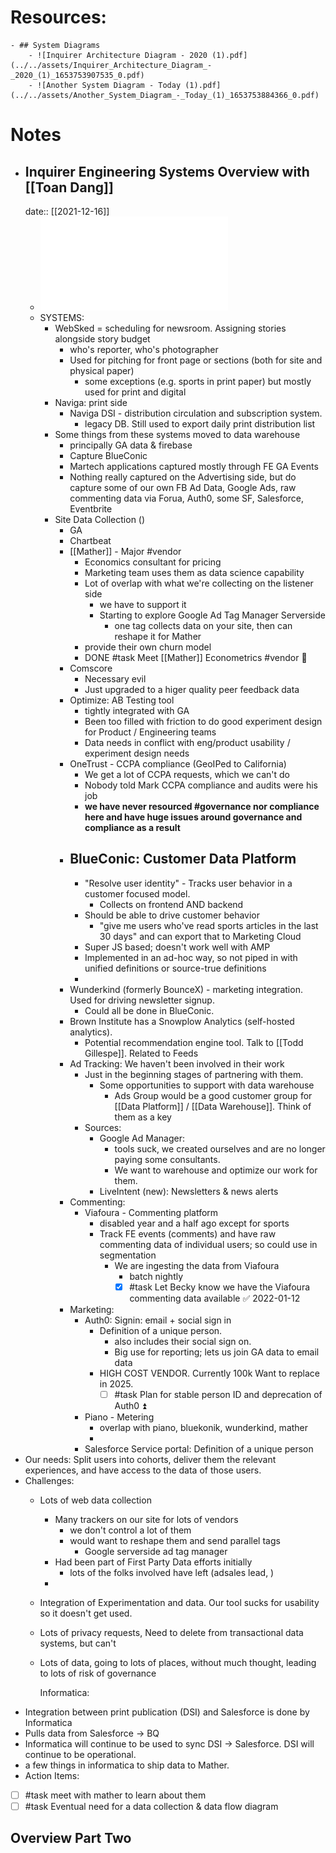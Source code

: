 

# Resources:
	- ## System Diagrams
		- ![Inquirer Architecture Diagram - 2020 (1).pdf](../../assets/Inquirer_Architecture_Diagram_-_2020_(1)_1653753907535_0.pdf)
		- ![Another System Diagram - Today (1).pdf](../../assets/Another_System_Diagram_-_Today_(1)_1653753884366_0.pdf)
# Notes
- ## Inquirer Engineering Systems Overview with [[Toan Dang]]
  date:: [[2021-12-16]]
	- ![Another System Diagram - Today (1).pdf](../../assets/Another_System_Diagram_-_Today_(1)_1653753884366_0.pdf)
	- SYSTEMS:
		- WebSked = scheduling for newsroom. Assigning stories alongside story budget
			- who's reporter, who's photographer
			- Used for pitching for front page or sections (both for site and physical paper)
				- some exceptions (e.g. sports in print paper) but mostly used for print and digital
		- Naviga: print side
			- Naviga DSI - distribution circulation and subscription system.
				- legacy DB. Still used to export daily print distribution list
		- Some things from these systems moved to data warehouse
			- principally GA data & firebase
			- Capture BlueConic
			- Martech applications captured mostly through FE GA Events
			- Nothing really captured on the Advertising side, but do capture some of our own FB Ad Data, Google Ads, raw commenting data via Forua, Auth0, some SF, Salesforce, Eventbrite
		- Site Data Collection ()
			- GA
			- Chartbeat
			- [[Mather]] - Major #vendor
				- Economics consultant for pricing
				- Marketing team uses them as data science capability
				- Lot of overlap with what we're collecting on the listener side
					- we have to support it
					- Starting to explore Google Ad Tag Manager Serverside
						- one tag collects data on your site, then can reshape it for Mather
				- provide their own churn model
				- DONE #task Meet [[Mather]] Econometrics #vendor 🔼
			- Comscore
				- Necessary evil
				- Just upgraded to a higer quality peer feedback data
			- Optimize: AB Testing tool
				- tightly integrated with GA
				- Been too filled with friction to do good experiment design for Product / Engineering teams
				- Data needs in conflict with eng/product usability / experiment design needs
			- OneTrust - CCPA compliance (GeoIPed to California)
				- We get a lot of CCPA requests, which we can't do
				- Nobody told Mark CCPA compliance and audits were his job
				- **we have never resourced #governance nor compliance here and have huge issues around governance and compliance as a result**
			- BlueConic: Customer Data Platform
				-
				- "Resolve user identity" - Tracks user behavior in a customer focused model.
					- Collects on frontend AND backend
				- Should be able to drive customer behavior
					- "give me users who've read sports articles in the last 30 days" and can export that to Marketing Cloud
				- Super JS based; doesn't work well with AMP
				- Implemented in an ad-hoc way, so not piped in with unified definitions or source-true definitions
				-
			- Wunderkind (formerly BounceX) - marketing integration. Used for driving newsletter signup.
				- Could all be done in BlueConic.
			- Brown Institute has a Snowplow Analytics (self-hosted analytics).
				- Potential recommendation engine tool. Talk to [[Todd Gillespe]]. Related to Feeds
			- Ad Tracking: We haven't been involved in their work
				- Just in the beginning stages of partnering with them.
					- Some opportunities to support with data warehouse
						- Ads Group would be a good customer group for [[Data Platform]] / [[Data Warehouse]]. Think of them as a key
				- Sources:
					- Google Ad Manager:
						- tools suck, we created ourselves and are no longer paying some consultants.
						- We want to warehouse and optimize our work for them.
					- LiveIntent (new): Newsletters & news alerts
			- Commenting:
				- Viafoura - Commenting platform
					- disabled year and a half ago except for sports
					- Track FE events (comments) and have raw commenting data of individual users; so could use in segmentation
						- We are ingesting the data from Viafoura
							- batch nightly
							- [x] #task Let Becky know we have the Viafoura commenting data available ✅ 2022-01-12
			- Marketing:
				- Auth0: Signin: email + social sign in
					- Definition of a unique person.
						- also includes their social sign on.
						- Big use for reporting; lets us join GA data to email data
					- HIGH COST VENDOR. Currently 100k Want to replace in 2025.
						- [ ] #task Plan for stable person ID and deprecation of Auth0 ⏫
				- Piano - Metering
					- overlap with piano, bluekonik, wunderkind, mather
					-
				- Salesforce Service portal: Definition of a unique person
- Our needs: Split users into cohorts, deliver them the relevant experiences, and have access to the data of those users.
- Challenges:
	- Lots of web data collection
		- Many trackers on our site for lots of vendors
			- we don't control a lot of them
			- would want to reshape them and send parallel tags
				- Google serverside ad tag manager
		- Had been part of First Party Data efforts initially
			- lots of the folks involved have left (adsales lead, )
		-
	- Integration of Experimentation and data. Our tool sucks for usability so it doesn't get used.
	- Lots of privacy requests, Need to delete from transactional data systems, but can't
	- Lots of data, going to lots of places, without much thought, leading to lots of risk of governance
	  
	  Informatica:
- Integration between print publication (DSI) and Salesforce is done by Informatica
- Pulls data from Salesforce -> BQ
- Informatica will continue to be used to sync DSI -> Salesforce. DSI will continue to be operational.
- a few things in informatica to ship data to Mather.
- Action Items:
- [ ] #task meet with mather to learn about them
- [ ] #task Eventual need for a data collection & data flow diagram
## Overview Part Two